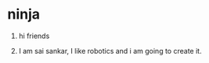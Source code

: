 # ninja
 
 1) hi friends



 2) I am sai sankar, I like robotics and i am 
     going to  create  it.
